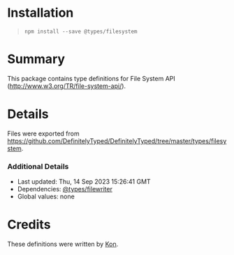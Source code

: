 # Installation
> `npm install --save @types/filesystem`

# Summary
This package contains type definitions for File System API (http://www.w3.org/TR/file-system-api/).

# Details
Files were exported from https://github.com/DefinitelyTyped/DefinitelyTyped/tree/master/types/filesystem.

### Additional Details
 * Last updated: Thu, 14 Sep 2023 15:26:41 GMT
 * Dependencies: [@types/filewriter](https://npmjs.com/package/@types/filewriter)
 * Global values: none

# Credits
These definitions were written by [Kon](http://phyzkit.net/).
